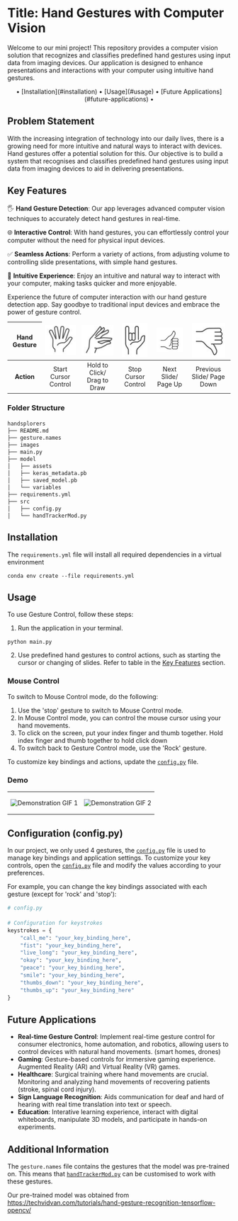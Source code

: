 # Title: Hand Gestures with Computer Vision
<text>Welcome to our mini project! This repository provides a computer vision solution that recognizes and classifies predefined hand gestures using input data from imaging devices. Our application is designed to enhance presentations and interactions with your computer using intuitive hand gestures.</text>

<div align="center"> 
• [Installation](#installation) • [Usage](#usage) • [Future Applications](#future-applications) •
</div>

## Problem Statement

With the increasing integration of technology into our daily lives, there is a growing need for more intuitive and natural ways to interact with devices. Hand gestures offer a potential solution for this. Our objective is to build a system that recognises and classifies predefined hand gestures using input data from imaging devices to aid in delivering presentations.


## Key Features

🖐️ **Hand Gesture Detection**: Our app leverages advanced computer vision techniques to accurately detect hand gestures in real-time.

🌐 **Interactive Control**: With hand gestures, you can effortlessly control your computer without the need for physical input devices.

✅ **Seamless Actions**: Perform a variety of actions, from adjusting volume to controlling slide presentations, with simple hand gestures.

🚀 **Intuitive Experience**: Enjoy an intuitive and natural way to interact with your computer, making tasks quicker and more enjoyable.

Experience the future of computer interaction with our hand gesture detection app. Say goodbye to traditional input devices and embrace the power of gesture control.


<table class="center">
  <thead>
      <tr>
      <th align="center" valign="middle">Hand Gesture</th>
      <td align="center"><img src="images/stop.png" alt="stop"></td>
      <td align="center"><img src="images/click1.png" alt="click"></td>
      <td align="center"><img src="images/rock.png" alt="rock"></td>
      <td align="center"><img src="images/thumbsup.png" alt="thumbsup"></td>
      <td align="center"><img src="images/thumbsdown.png" alt="thumbsdown"></td>
    </tr>
  </thead>
  <tbody>
    <tr>
      <th align="center" valign="middle">Action</th>
      <td align="center">Start Cursor Control</th>
      <td align="center"> Hold to Click/ Drag to Draw </th>
      <td align="center">Stop Cursor Control</th>
      <td align="center">Next Slide/ Page Up</th>
      <td align="center">Previous Slide/ Page Down</th>
    </tr>
  </tbody>
</table>
<!-- reference: https://www.istockphoto.com/vector/hand-gestures-line-icon-set-included-icons-as-fingers-interaction-pinky-swear-gm1172980955-325624926 -->

### Folder Structure
```
handsplorers
├── README.md
├── gesture.names
├── images
├── main.py
├── model
│   ├── assets
│   ├── keras_metadata.pb
│   ├── saved_model.pb
│   └── variables
├── requirements.yml
├── src
│   ├── config.py
│   └── handTrackerMod.py
```
## Installation
The `requirements.yml` file will install all required dependencies in a virtual environment
```
conda env create --file requirements.yml
```

<!-- - `openCV == 4.8.1.78`
- `mediapipe == 0.10.7`
- `tensorflow == 2.14.1` -->

## Usage

To use Gesture Control, follow these steps:

1. Run the application in your terminal.
```
python main.py
```

2. Use predefined hand gestures to control actions, such as starting the cursor or changing of slides. Refer to table in the [Key Features](#key-features) section.

### Mouse Control
To switch to Mouse Control mode, do the following:

1. Use the 'stop' gesture to switch to Mouse Control mode.
2. In Mouse Control mode, you can control the mouse cursor using your hand movements.
3. To click on the screen, put your index finger and thumb together. Hold index finger and thumb together to hold click down
4. To switch back to Gesture Control mode, use the 'Rock' gesture.

To customize key bindings and actions, update the [`config.py`](../src/config.py) file.

### Demo
<table>
<tr>
<td>

![Demonstration GIF 1](images/demo_gif_1.gif)

</td>
<td>

![Demonstration GIF 2](images/demo_gif_2.gif)

</td>
</tr>
</table>


## Configuration (config.py)
In our project, we only used 4 gestures, the [`config.py`](../src/config.py) file is used to manage key bindings and application settings. To customize your key controls, open the [`config.py`](../src/config.py) file and modify the values according to your preferences.

For example, you can change the key bindings associated with each gesture (except for 'rock' and 'stop'):

```python
# config.py

# Configuration for keystrokes
keystrokes = {
    "call_me": "your_key_binding_here",
    "fist": "your_key_binding_here",
    "live_long": "your_key_binding_here",
    "okay": "your_key_binding_here",
    "peace": "your_key_binding_here",
    "smile": "your_key_binding_here",
    "thumbs_down": "your_key_binding_here",
    "thumbs_up": "your_key_binding_here"
}
```

## Future Applications
- **Real-time Gesture Control**: Implement real-time gesture control for consumer electronics, home automation, and robotics, allowing users to control devices with natural hand movements. (smart homes, drones)
- **Gaming**: Gesture-based controls for immersive gaming experience. Augmented Reality (AR) and Virtual Reality (VR) games.
- **Healthcare**: Surgical training where hand movements are crucial. Monitoring and analyzing hand movements of recovering patients (stroke, spinal cord injury).
- **Sign Language Recognition**: Aids communication for deaf and hard of hearing with real time translation into text or speech.
- **Education**: Interative learning experience, interact with digital whiteboards, manipulate 3D models, and participate in hands-on experiments. 

## Additional Information

The `gesture.names` file contains the gestures that the model was pre-trained on. This means that [`handTrackerMod.py`](../gesture.names) can be customised to work with these gestures.

Our pre-trained model was obtained from https://techvidvan.com/tutorials/hand-gesture-recognition-tensorflow-opencv/